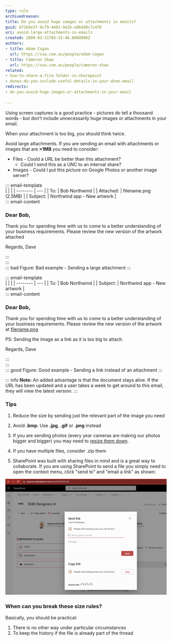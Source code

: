 ```yaml
---
type: rule
archivedreason: 
title: Do you avoid huge images or attachments in emails?
guid: 671b9e3f-9cf9-4492-9e2b-e0bdd9c7c470
uri: avoid-large-attachments-in-emails
created: 2009-03-31T03:15:46.0000000Z
authors:
- title: Adam Cogan
  url: https://ssw.com.au/people/adam-cogan
- title: Cameron Shaw
  url: https://ssw.com.au/people/cameron-shaw
related: 
- how-to-share-a-file-folder-in-sharepoint
- dones-do-you-include-useful-details-in-your-done-email
redirects: 
- do-you-avoid-huge-images-or-attachments-in-your-email

---
```


Using screen captures is a good practice - pictures do tell a thousand words - but don't include unnecessarily huge images or attachments in your email. 

When your attachment is too big, you should think twice.

<!--endintro-->

Avoid large attachments. If you are sending an email with attachments or images that are **&gt;1MB** you need to consider:

* Files - Could a URL be better than this attachment?
  - Could I send this as a UNC to an internal share?
* Images - Could I put this picture on Google Photos or another image server?

::: email-template  
|          |     |
| -------- | --- |
| To:      | Bob Northwind |
| Attached:      | filename.png (2.5MB) |
| Subject: | Northwind app - New artwork |  
::: email-content  

### Dear Bob,

Thank you for spending time with us to come to a better understanding of your business requirements. Please review the new version of the artwork attached

Regards, 
Dave

:::  
:::  
::: bad
Figure: Bad example - Sending a large attachment
:::

::: email-template  
|          |     |
| -------- | --- |
| To:      | Bob Northwind |
| Subject: | Northwind app - New artwork |  
::: email-content  

### Dear Bob,

Thank you for spending time with us to come to a better understanding of your business requirements. Please review the new version of the artwork at [filename.png](https://northwind365.com/images/Group%2013.png)

PS: Sending the image as a link as it is too big to attach. 

Regards, 
Dave

:::  
:::  
::: good
Figure: Good example - Sending a link instead of an attachment
:::

::: info
**Note:** An added advantage is that the document stays alive. If the URL has been updated and a user takes a week to get around to this email, they will view the latest version.
:::

### Tips 

1. Reduce the size by sending just the relevant part of the image you need

2. Avoid **.bmp**. Use **.jpg**, **.gif** or **.png** instead

3. If you are sending photos (every year cameras are making our photos bigger and bigger) you may need to [resize them down](https://imagecompressor.com/).

4. If you have multiple files, consider .zip them

5. SharePoint was built with sharing files in mind and is a great way to collaborate. If you are using SharePoint to send a file you simply need to open the context menu, click "send to" and "email a link" as shown: 

  ![Figure: SharePoint makes it easy to share or just copy the link](sharepoint-file-share.png)

### When can you break these size rules?

Basically, you should be practical:

1. There is no other way under particular circumstances
2. To keep the history if the file is already part of the thread
